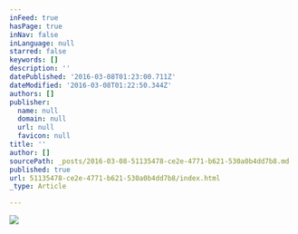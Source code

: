 ```yaml
---
inFeed: true
hasPage: true
inNav: false
inLanguage: null
starred: false
keywords: []
description: ''
datePublished: '2016-03-08T01:23:00.711Z'
dateModified: '2016-03-08T01:22:50.344Z'
authors: []
publisher:
  name: null
  domain: null
  url: null
  favicon: null
title: ''
author: []
sourcePath: _posts/2016-03-08-51135478-ce2e-4771-b621-530a0b4dd7b8.md
published: true
url: 51135478-ce2e-4771-b621-530a0b4dd7b8/index.html
_type: Article

---
```

![](https://the-grid-user-content.s3-us-west-2.amazonaws.com/f2d8e29b-10d9-4f36-b86e-c616da0f3b88.png)